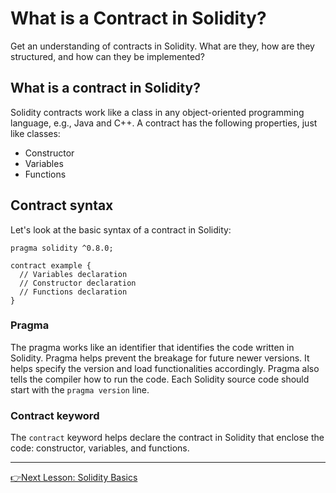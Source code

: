 # What is a Contract in Solidity?
Get an understanding of contracts in Solidity. What are they, how are they structured, and how can they be implemented? 

## What is a contract in Solidity?
Solidity contracts work like a class in any object-oriented programming language, e.g., Java and C++. 
A contract has the following properties, just like classes:
* Constructor
* Variables
* Functions

## Contract syntax

Let's look at the basic syntax of a contract in Solidity:

```Solidity
pragma solidity ^0.8.0;

contract example {
  // Variables declaration
  // Constructor declaration
  // Functions declaration
}
```

### Pragma

The pragma works like an identifier that identifies the code written in Solidity.
Pragma helps prevent the breakage for future newer versions. It helps specify the version and load functionalities accordingly.
Pragma also tells the compiler how to run the code. Each Solidity source code should start with the `pragma version` line.

### Contract keyword
The `contract` keyword helps declare the contract in Solidity that enclose the code: constructor, variables, and functions.

---
[👉Next Lesson: Solidity Basics](https://github.com/MunimIftikhar/Beginner-s-Tutorial-on-Building-a-Calculator-in-Solidity-Using-Remix/blob/main/Solidity%20Basics.md)
